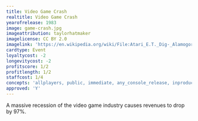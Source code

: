 ```yaml
---
title: Video Game Crash
realtitle: Video Game Crash
yearofrelease: 1983
image: game-crash.jpg
imageattribution: taylorhatmaker
imagelicense: CC BY 2.0
imagelink: 'https://en.wikipedia.org/wiki/File:Atari_E.T._Dig-_Alamogordo,_New_Mexico_(14036097792).jpg'
cardtype: Event
loyaltycost: -2
longevitycost: -2
profitscore: 1/2
profitlength: 1/2
staffcost: 1/4
concepts: 'allplayers, public, immediate, any_console_release, inproduction_x, reduce'
approved: 'Y'
---
```


A massive recession of the video game industry causes revenues to drop by 97%.
